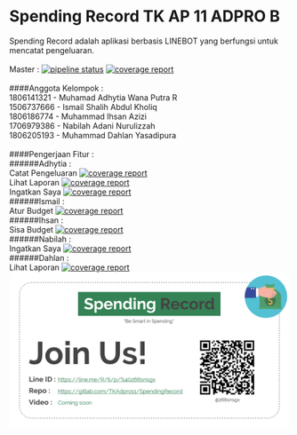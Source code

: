 # Spending Record TK AP 11 ADPRO B

Spending Record adalah aplikasi berbasis LINEBOT yang berfungsi untuk mencatat pengeluaran. <br>
<br>
Master : [![pipeline status](https://gitlab.com/TKAdpro11/SpendingRecord/badges/master/pipeline.svg)](https://gitlab.com/TKAdpro11/SpendingRecord/-/commits/master) [![coverage report](https://gitlab.com/TKAdpro11/SpendingRecord/badges/master/coverage.svg)](https://gitlab.com/TKAdpro11/SpendingRecord/-/commits/master) <br>
<br>
####Anggota Kelompok : <br>
1806141321 - Muhamad Adhytia Wana Putra R <br>
1506737666 - Ismail Shalih Abdul Kholiq <br>
1806186774 - Muhammad Ihsan Azizi <br>
1706979386 - Nabilah Adani Nurulizzah <br>
1806205193 - Muhammad Dahlan Yasadipura <br>
<br>
####Pengerjaan Fitur : <br>
######Adhytia :<br>
Catat Pengeluaran [![coverage report](https://gitlab.com/TKAdpro11/SpendingRecord/badges/CatatPengeluaran-Adhytia/coverage.svg)](https://gitlab.com/TKAdpro11/SpendingRecord/-/commits/CatatPengeluaran-Adhytia)<br>
Lihat Laporan [![coverage report](https://gitlab.com/TKAdpro11/SpendingRecord/badges/LihatLaporan-Adhytia/coverage.svg)](https://gitlab.com/TKAdpro11/SpendingRecord/-/commits/LihatLaporan-Adhytia)<br>
Ingatkan Saya [![coverage report](https://gitlab.com/TKAdpro11/SpendingRecord/badges/IngatkanSaya-Adhytia/coverage.svg)](https://gitlab.com/TKAdpro11/SpendingRecord/-/commits/IngatkanSaya-Adhytia)<br>
######Ismail :<br>
Atur Budget [![coverage report](https://gitlab.com/TKAdpro11/SpendingRecord/badges/AturBudget-Ismail/coverage.svg)](https://gitlab.com/TKAdpro11/SpendingRecord/-/commits/AturBudget-Ismail)<br>
######Ihsan : <br>
Sisa Budget [![coverage report](https://gitlab.com/TKAdpro11/SpendingRecord/badges/SisaPengeluaran-Ihsan/coverage.svg)](https://gitlab.com/TKAdpro11/SpendingRecord/-/commits/SisaPengeluaran-Ihsan)<br>
######Nabilah : <br>
Ingatkan Saya [![coverage report](https://gitlab.com/TKAdpro11/SpendingRecord/badges/IngatkanSaya-NabilahAdani/coverage.svg)](https://gitlab.com/TKAdpro11/SpendingRecord/-/commits/IngatkanSaya-NabilahAdani)<br>
######Dahlan : <br>
Lihat Laporan [![coverage report](https://gitlab.com/TKAdpro11/SpendingRecord/badges/LihatLaporan-Dahlan/coverage.svg)](https://gitlab.com/TKAdpro11/SpendingRecord/-/commits/LihatLaporan-Dahlan)<br>
![](readmeImage.png)
